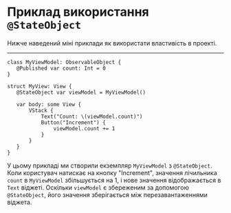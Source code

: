 # Приклад використання `@StateObject`
Нижче наведений міні приклади як використати властивість в проекті.

---

 ```
class MyViewModel: ObservableObject {
    @Published var count: Int = 0
}

struct MyView: View {
    @StateObject var viewModel = MyViewModel()

    var body: some View {
        VStack {
            Text("Count: \(viewModel.count)")
            Button("Increment") {
                viewModel.count += 1
            }
        }
    }
}
 ```

У цьому прикладі ми створили екземпляр `MyViewModel` з `@StateObject`. Коли користувач натискає на кнопку "Increment", значення лічильника `count` в `MyViewModel` збільшується на 1, і нове значення відображається в `Text` віджеті. Оскільки `viewModel` є збереженим за допомогою `@StateObject`, його значення зберігається між перезавантаженнями віджета.